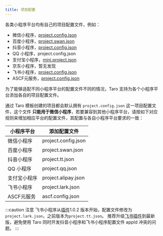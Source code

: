 ```yaml
---
title: 项目配置
---
```


各类小程序平台均有自己的项目配置文件，例如：

- 微信小程序，[project.config.json](https://developers.weixin.qq.com/miniprogram/dev/devtools/projectconfig.html?search-key=%E9%A1%B9%E7%9B%AE%E9%85%8D%E7%BD%AE)
- 百度小程序，[project.swan.json](https://smartprogram.baidu.com/docs/develop/devtools/projectconfig/)
- 抖音小程序，[project.config.json](https://developer.open-douyin.com/docs/resource/zh-CN/mini-app/develop/framework/basic-reference/catalog-structure)
- QQ 小程序，project.config.json
- 支付宝小程序，[mini.project.json](https://opendocs.alipay.com/mini/framework/project)
- 京东小程序，暂无发现
- 飞书小程序，[project.config.json](https://open.feishu.cn/document/uYjL24iN/uEzMzUjLxMzM14SMzMTN/gadget-project-configuration?from=taro)
- ASCF元服务，[project.config.json](https://developer.huawei.com/consumer/cn/doc/atomic-ascf/project-json-config)

为了能够适配不同小程序平台的配置文件不同的情况，Taro 支持为各个小程序平台添加各自的项目配置文件。

通过 Taro 模板创建的项目都会默认拥有 `project.config.json` 这一项目配置文件，这个文件 **只能用于微信小程序**，若要兼容到其他小程序平台，请按如下对应规则来增加相应平台的配置文件，其配置与各自小程序平台要求的一致：

| 小程序平台   | 添加配置文件        |
| ------------ | ------------------- |
| 微信小程序   | project.config.json |
| 百度小程序   | project.swan.json   |
| 抖音小程序   | project.tt.json     |
| QQ 小程序    | project.qq.json     |
| 支付宝小程序 | project.alipay.json |
| 飞书小程序   | project.lark.json   |
| ASCF元服务  | ascf.config.json    |

:::caution 注意
飞书小程序从[插件](https://www.npmjs.com/package/@tarojs/plugin-platform-lark)1.0.2 版本开始，配置文件修改为`project.lark.json`，之前版本为`project.tt.json`。
推荐升级[飞书插件](https://www.npmjs.com/package/@tarojs/plugin-platform-lark)到最新版，避免使用 Taro 同时开发抖音小程序和飞书小程序配置文件 appId 冲突的问题。
:::
